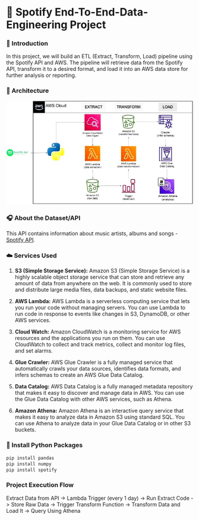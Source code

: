 # 🎵 Spotify End-To-End-Data-Engineering Project

### 📘 Introduction
In this project, we will build an ETL (Extract, Transform, Load) pipeline using the Spotify API and AWS. The pipeline will retrieve data from the Spotify API, transform it to a desired format, and load it into an AWS data store for further analysis or reporting. 

### 🧱 Architecture
![Architecture Diagram.](https://github.com/rushi4git/spotify-end-to-end-data-engineering-project/blob/main/spotify_architecture_diagram.jpeg)

### 🎧 About the Dataset/API
This API contains information about music artists, albums and songs - [Spotify API](https://developer.spotify.com/documentation/web-api).

### ☁️ Services Used
1. **S3 (Simple Storage Service):** Amazon S3 (Simple Storage Service) is a highly scalable object storage service that can store and retrieve any amount of data from anywhere on the web. It is commonly used to store and distribute large media files, data backups, and static website files.

2. **AWS Lambda:** AWS Lambda is a serverless computing service that lets you run your code without managing servers. You can use Lambda to run code in response to events like changes in S3, DynamoDB, or other AWS services.

3. **Cloud Watch:** Amazon CloudWatch is a monitoring service for AWS resources and the applications you run on them. You can use CloudWatch to collect and track metrics, collect and monitor log files, and set alarms.

4. **Glue Crawler:** AWS Glue Crawler is a fully managed service that automatically crawls your data sources, identifies data formats, and infers schemas to create an AWS Glue Data Catalog.

5. **Data Catalog:** AWS Data Catalog is a fully managed metadata repository that makes it easy to discover and manage data in AWS. You can use the Glue Data Catalog with other AWS services, such as Athena.

6. **Amazon Athena:** Amazon Athena is an interactive query service that makes it easy to analyze data in Amazon S3 using standard SQL. You can use Athena to analyze data in your Glue Data Catalog or in other S3 buckets.

### 🐍 Install Python Packages
```
pip install pandas
pip install numpy
pip install spotify
```

### Project Execution Flow
Extract Data from API -> Lambda Trigger (every 1 day) -> Run Extract Code -> Store Raw Data -> Trigger Transform Function -> Transform Data and Load It -> Query Using Athena
